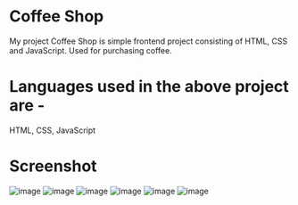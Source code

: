 # Coffee Shop
My project Coffee Shop is simple frontend project consisting of HTML, CSS and JavaScript.
Used for purchasing coffee.

# Languages used in the above project are - 
HTML, CSS, JavaScript

# Screenshot
![image](https://github.com/user-attachments/assets/c637d19b-dd11-4a2a-8f1a-740e9978305a)
![image](https://github.com/user-attachments/assets/8d849a79-ef37-4de4-a9e4-f90b3d563905)
![image](https://github.com/user-attachments/assets/9576876c-ed41-4571-9e48-a8da21349389)
![image](https://github.com/user-attachments/assets/3d245ee4-fef2-4d09-8224-755542bce06a)
![image](https://github.com/user-attachments/assets/ab071965-0cf4-4fb0-9620-c81934b47ed5)
![image](https://github.com/user-attachments/assets/bc34d76e-f4d7-4fe8-b70e-cf723d0d8b78)
